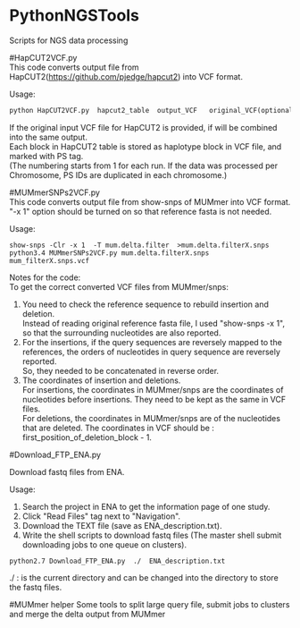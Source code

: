 # PythonNGSTools
Scripts for NGS data processing

#HapCUT2VCF.py   
This code converts output file from HapCUT2(https://github.com/pjedge/hapcut2) into VCF format.  

Usage:  
```python
python HapCUT2VCF.py  hapcut2_table  output_VCF   original_VCF(optional)  
```
If the original input VCF file for HapCUT2 is provided, if will be combined into the same output.   
Each block in HapCUT2 table is stored as haplotype block in VCF file, and marked with PS tag.   
(The numbering starts from 1 for each run. If the data was processed per Chromosome, PS IDs are duplicated in each chromosome.)






#MUMmerSNPs2VCF.py  
This code converts output file from show-snps of MUMmer into VCF format.
"-x 1" option should be turned on so that reference fasta is not needed.  

Usage:  
```
show-snps -Clr -x 1  -T mum.delta.filter  >mum.delta.filterX.snps  
python3.4 MUMmerSNPs2VCF.py mum.delta.filterX.snps  mum_filterX.snps.vcf  
```

Notes for the code:  
To get the correct converted VCF files from MUMmer/snps:  
1) You need to check the reference sequence to rebuild insertion and deletion.   
Instead of reading original reference fasta file, I used "show-snps -x 1", so that the surrounding nucleotides are also reported.   
2) For the insertions, if the query sequences are reversely mapped to the references, the orders of nucleotides in query sequence are reversely reported.   
So, they needed to be concatenated in reverse order.   
3) The coordinates of insertion and deletions.   
For insertions, the coordinates in MUMmer/snps are the coordinates of nucleotides before insertions. They need to be kept as the same in VCF files.   
For deletions, the coordinates in MUMmer/snps are of the nucleotides that are deleted. The coordinates in VCF should be : first_position_of_deletion_block - 1.  



#Download_FTP_ENA.py


Download fastq files from ENA.

Usage:  
1. Search the project in ENA to get the information page of one study.  
2. Click "Read Files" tag next to "Navigation".  
3. Download the TEXT file (save as ENA_description.txt).  
4. Write the shell scripts to download fastq files (The master shell submit downloading jobs to one queue on clusters).  
```
python2.7 Download_FTP_ENA.py  ./  ENA_description.txt  
```

./ : is the current directory and can be changed into the directory to store the fastq files.  

#MUMmer helper
Some tools to split large query file, submit jobs to clusters and merge the delta output from MUMmer


